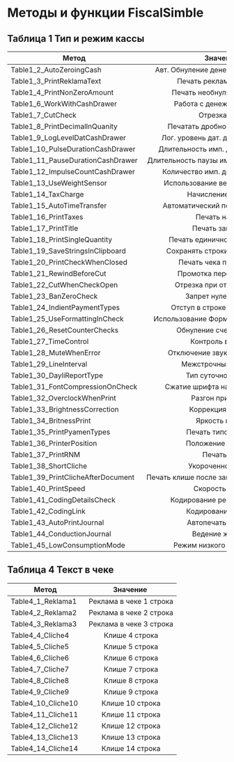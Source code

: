 # Методы и функции FiscalSimble

## Таблица 1 Тип и режим кассы 

| Метод       | Значение                       
| ------------- |:-------------:|
|Table1_2_AutoZeroingCash   | Авт. Обнуление денежной наличности  
|Table1_3_PrintReklamaText | Печать рекламного текста
|Table1_4_PrintNonZeroAmount| Печать необнуляемой суммы
|Table1_6_WorkWithCashDrawer| Работа с денежным ящиком
|Table1_7_CutCheck|Отрезка чека
|Table1_8_PrintDecimalInQuanity| Печатать дробное в количестве
|Table1_9_LogLevelDatCashDrawer| Лог. уровень дат. денежного ящика
|Table1_10_PulseDurationCashDrawer| Длительность имп. денежного ящика
|Table1_11_PauseDurationCashDrawer| Длительность паузы имп. денежного ящика
|Table1_12_ImpulseCountCashDrawer| Количество имп. денежного ящика
|Table1_13_UseWeightSensor| Использование весовых датчиков
|Table1_14_TaxCharge| Начисление налогов
|Table1_15_AutoTimeTransfer| Автоматический перевод времени
|Table1_16_PrintTaxes | Печать налогов
|Table1_17_PrintTitle | Печать заголовка
|Table1_18_PrintSingleQuantity| Печать единичного количества
|Table1_19_SaveStringsInClipboard| Сохранять строки в буфере чека
|Table1_20_PrintCheckWhenClosed| Печать чека по закрытию
|Table1_21_RewindBeforeCut| Промотка перед отрезкой
|Table1_22_CutWhenCheckOpen| Отрезка при открытом чеке
|Table1_23_BanZeroCheck| Запрет нулевого чека
|Table1_24_IndientPaymentTypes| Отступ в строке типов оплаты
|Table1_25_UseFormattingInCheck| Использование Форматирования в чеке
|Table1_26_ResetCounterChecks| Обнуление счетчика чеков
|Table1_27_TimeControl| Контроль времени
|Table1_28_MuteWhenError| Отключение звука при ошибках
|Table1_29_LineInterval| Межстрочный интервал
|Table1_30_DayliReportType| Тип суточного отчета
|Table1_31_FontCompressionOnCheck| Сжатие шрифта на чековой ленте
|Table1_32_OverclockWhenPrint| Разгон при печати
|Table1_33_BrightnessСorrection| Коррекция яркости
|Table1_34_BritnessPrint| Яркость печати
|Table1_35_PrintPyamenTypes| Печать типов оплаты
|Table1_36_PrinterPosition| Положение принтера
|Table1_37_PrintRNM| Печать рнм
|Table1_38_ShortCliche| Укороченное клише
|Table1_39_PrintClicheAfterDocument| Печать клише после завершения документа
|Table1_40_PrintSpeed| Скорость печати
|Table1_41_CodingDetailsCheck | Кодирование реквизитов чека
|Table1_42_CodingLink| Кодирование ссылки
|Table1_43_AutoPrintJournal| Автопечать журнала
|Table1_44_ConductionJournal| Ведение журнала
|Table1_45_LowConsumptionMode| Режим низкого потребления

## Таблица 4 Текст в чеке

| Метод       | Значение
| ------------- |:-------------:|
|Table4_1_Reklama1 | Реклама в чеке 1 строка
|Table4_2_Reklama2 | Реклама в чеке 2 строка
|Table4_3_Reklama3 | Реклама в чеке 3 строка
|Table4_4_Cliche4 | Клише 4 строка
|Table4_5_Cliche5 | Клише 5 строка
|Table4_6_Cliche6 | Клише 6 строка
|Table4_7_Cliche7 | Клише 7 строка
|Table4_8_Cliche8 | Клише 8 строка
|Table4_9_Cliche9 | Клише 9 строка
|Table4_10_Cliche10 | Клише 10 строка
|Table4_11_Cliche11 | Клише 11 строка
|Table4_12_Cliche12 | Клише 12 строка
|Table4_13_Cliche13 | Клише 13 строка
|Table4_14_Cliche14 | Клише 14 строка
